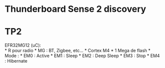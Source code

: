 # Thunderboard Sense 2 discovery
# TP2
  
EFR32MG12 (uC):  
	* R pour radio
	* MG : BT, Zigbee, etc...
	* Cortex M4
	* 1 Mega de flash
	* Mode : 
		* EM0 : Active
		* EM1 : Sleep
		* EM2 : Deep Sleep
		* EM3 : Stop
		* EM4 : Hibernate